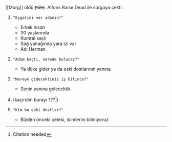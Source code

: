 ---
---  
  
[[Morg]] öldü ~~(tüh)~~. Alfons Raise Dead ile sorguya çekti:  
  
1) `"Eşgalini ver adamın!"`  
	- Erkek insan  
	- 30 yaşlarında  
	- Kumral saçlı  
	- Sağ yanağında yara izi var  
	- Adı Herman  
  
2) `"Adam kaçtı, nerede bulucaz?"`  
	- Ya düke gider ya da eski dostlarının yanına  
  
3) `"Nereye gidecektiniz iş bitince?"`  
	- Senin yanına gelecektik  
  
4) (kaçırdım burayı ???[^1])  
  
5) `"Kim bu eski dostlar?"`  
	- Bizden önceki çetesi, isimlerini bilmiyoruz  
  
[^1]: Citation needed